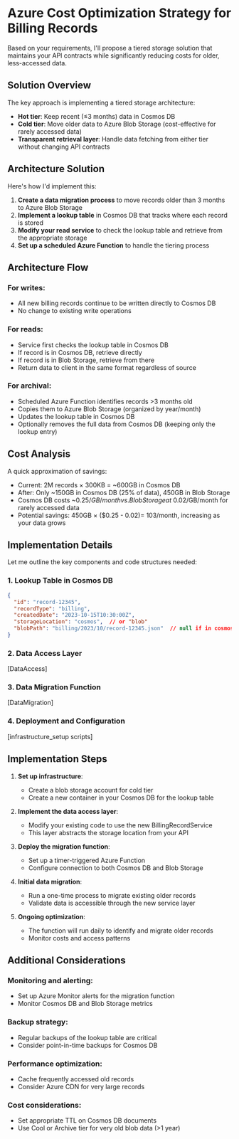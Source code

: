 # Azure Cost Optimization Strategy for Billing Records

Based on your requirements, I'll propose a tiered storage solution that maintains your API contracts while significantly reducing costs for older, less-accessed data.

## Solution Overview

The key approach is implementing a tiered storage architecture:
- **Hot tier**: Keep recent (≤3 months) data in Cosmos DB
- **Cold tier**: Move older data to Azure Blob Storage (cost-effective for rarely accessed data)
- **Transparent retrieval layer**: Handle data fetching from either tier without changing API contracts

## Architecture Solution

Here's how I'd implement this:

1. **Create a data migration process** to move records older than 3 months to Azure Blob Storage
2. **Implement a lookup table** in Cosmos DB that tracks where each record is stored
3. **Modify your read service** to check the lookup table and retrieve from the appropriate storage
4. **Set up a scheduled Azure Function** to handle the tiering process

## Architecture Flow

### For writes:
- All new billing records continue to be written directly to Cosmos DB
- No change to existing write operations

### For reads:
- Service first checks the lookup table in Cosmos DB
- If record is in Cosmos DB, retrieve directly
- If record is in Blob Storage, retrieve from there
- Return data to client in the same format regardless of source

### For archival:
- Scheduled Azure Function identifies records >3 months old
- Copies them to Azure Blob Storage (organized by year/month)
- Updates the lookup table in Cosmos DB
- Optionally removes the full data from Cosmos DB (keeping only the lookup entry)

## Cost Analysis

A quick approximation of savings:

- Current: 2M records × 300KB = ~600GB in Cosmos DB
- After: Only ~150GB in Cosmos DB (25% of data), 450GB in Blob Storage
- Cosmos DB costs ~$0.25/GB/month vs. Blob Storage at ~$0.02/GB/month for rarely accessed data
- Potential savings: 450GB × ($0.25 - $0.02) = ~$103/month, increasing as your data grows

## Implementation Details

Let me outline the key components and code structures needed:

### 1. Lookup Table in Cosmos DB

```json
{
  "id": "record-12345",
  "recordType": "billing",
  "createdDate": "2023-10-15T10:30:00Z",
  "storageLocation": "cosmos",  // or "blob" 
  "blobPath": "billing/2023/10/record-12345.json"  // null if in cosmos
}
```

### 2. Data Access Layer
[DataAccess]

### 3. Data Migration Function
[DataMigration]

### 4. Deployment and Configuration
[infrastructure_setup scripts]

## Implementation Steps

1. **Set up infrastructure**:
   - Create a blob storage account for cold tier
   - Create a new container in your Cosmos DB for the lookup table

2. **Implement the data access layer**:
   - Modify your existing code to use the new BillingRecordService
   - This layer abstracts the storage location from your API

3. **Deploy the migration function**:
   - Set up a timer-triggered Azure Function
   - Configure connection to both Cosmos DB and Blob Storage

4. **Initial data migration**:
   - Run a one-time process to migrate existing older records
   - Validate data is accessible through the new service layer

5. **Ongoing optimization**:
   - The function will run daily to identify and migrate older records
   - Monitor costs and access patterns

## Additional Considerations

### Monitoring and alerting:
- Set up Azure Monitor alerts for the migration function
- Monitor Cosmos DB and Blob Storage metrics

### Backup strategy:
- Regular backups of the lookup table are critical
- Consider point-in-time backups for Cosmos DB

### Performance optimization:
- Cache frequently accessed old records
- Consider Azure CDN for very large records

### Cost considerations:
- Set appropriate TTL on Cosmos DB documents
- Use Cool or Archive tier for very old blob data (>1 year)
